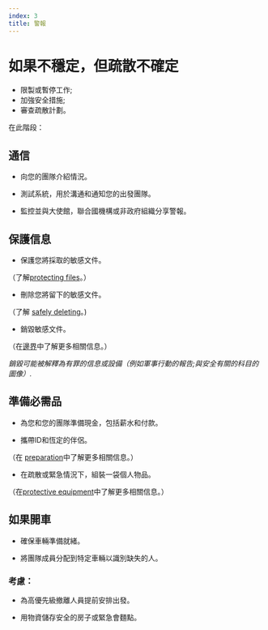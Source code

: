 ```yaml
---
index: 3
title: 警報
---
```

# 如果不穩定，但疏散不確定

*   限製或暫停工作;
*   加強安全措施;
*   審查疏散計劃。

在此階段：

## 通信

*   向您的團隊介紹情況。

*   測試系統，用於溝通和通知您的出發團隊。

*   監控並與大使館，聯合國機構或非政府組織分享警報。

## 保護信息

*   保護您將採取的敏感文件。

（了解[protecting files](umbrella://information/protecting-files)。）

*   刪除您將留下的敏感文件。

（了解 [safely deleting](umbrella://information/safely-deleting)。)

*   銷毀敏感文件。

（在[邊界](umbrella://travel/borders)中了解更多相關信息。）

_銷毀可能被解釋為有罪的信息或設備（例如軍事行動的報告;與安全有關的科目的圖像）._

## 準備必需品

*   為您和您的團隊準備現金，包括薪水和付款。

*   攜帶ID和恆定的伴侶。

（在 [preparation](umbrella://travel/preparation)中了解更多相關信息。）

*   在疏散或緊急情況下，組裝一袋個人物品。

（在[protective equipment](umbrella://travel/protective-equipment)中了解更多相關信息。）

## 如果開車

*   確保車輛準備就緒。

*   將團隊成員分配到特定車輛以識別缺失的人。

### 考慮：

*   為高優先級撤離人員提前安排出發。

*   用物資儲存安全的房子或緊急會麵點。